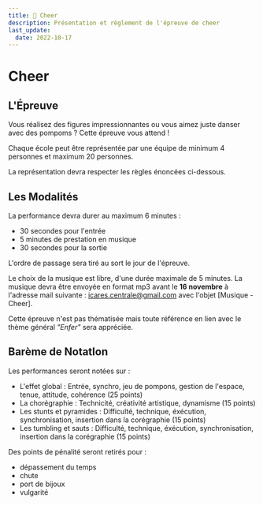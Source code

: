 ```yaml
---
title: 🧶 Cheer
description: Présentation et règlement de l'épreuve de cheer
last_update:
  date: 2022-10-17
---
```


# Cheer

## L'Épreuve

Vous réalisez des figures impressionnantes ou vous aimez juste danser avec des pompoms ? Cette épreuve vous attend !

Chaque école peut être représentée par une équipe de minimum 4 personnes et maximum 20 personnes. 

La représentation devra respecter les règles énoncées ci-dessous.


## Les Modalités

La performance devra durer au maximum 6 minutes :
* 30 secondes pour l'entrée
* 5 minutes de prestation en musique
* 30 secondes pour la sortie

L'ordre de passage sera tiré au sort le jour de l'épreuve. 

Le choix de la musique est libre, d'une durée maximale de 5 minutes. La musique devra être envoyée en format mp3 avant le **16 novembre** à l'adresse mail suivante : [icares.centrale@gmail.com](mailto:icares.centrale@gmail.com) avec l'objet [Musique - Cheer].

Cette épreuve n'est pas thématisée mais toute référence en lien avec le thème général *"Enfer"* sera appréciée.

## Barème de NotatIon
Les performances seront notées sur :
* L'effet global : Entrée, synchro, jeu de pompons, gestion de l'espace, tenue, attitude, cohérence (25 points)
* La chorégraphie : Technicité, créativité artistique, dynamisme (15 points)
* Les stunts et pyramides : Difficulté, technique, éxécution, synchronisation, insertion dans la corégraphie (15 points)
* Les tumbling et sauts : Difficulté, technique, éxécution, synchronisation, insertion dans la corégraphie (15 points)

Des points de pénalité seront retirés pour :
* dépassement du temps
* chute
* port de bijoux
* vulgarité